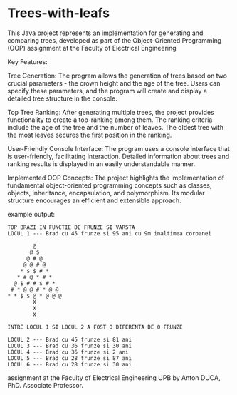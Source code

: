 # Trees-with-leafs
 This Java project represents an implementation for generating and comparing trees, developed as part of the Object-Oriented Programming (OOP) assignment at the Faculty of Electrical Engineering
 
  Key Features:

Tree Generation: The program allows the generation of trees based on two crucial parameters - the crown height and the age of the tree. Users can specify these parameters, and the program will create and display a detailed tree structure in the console.

Top Tree Ranking: After generating multiple trees, the project provides functionality to create a top-ranking among them. The ranking criteria include the age of the tree and the number of leaves. The oldest tree with the most leaves secures the first position in the ranking.

User-Friendly Console Interface: The program uses a console interface that is user-friendly, facilitating interaction. Detailed information about trees and ranking results is displayed in an easily understandable manner.

Implemented OOP Concepts: The project highlights the implementation of fundamental object-oriented programming concepts such as classes, objects, inheritance, encapsulation, and polymorphism. Its modular structure encourages an efficient and extensible approach.
 
 example output:
 ```
 TOP BRAZI IN FUNCTIE DE FRUNZE SI VARSTA
LOCUL 1 --- Brad cu 45 frunze si 95 ani cu 9m inaltimea coroanei

         @
        @ $
       @ # @
      @ @ # @
     * $ $ # *
    * # @ * # *
   @ $ # # $ # *
  # * @ @ # * @ @
 * * $ $ @ * @ @ @
         X
         X
         X

INTRE LOCUL 1 SI LOCUL 2 A FOST O DIFERENTA DE 0 FRUNZE

LOCUL 2 --- Brad cu 45 frunze si 81 ani
LOCUL 3 --- Brad cu 36 frunze si 30 ani 
LOCUL 4 --- Brad cu 36 frunze si 2 ani 
LOCUL 5 --- Brad cu 28 frunze si 87 ani
LOCUL 6 --- Brad cu 28 frunze si 30 ani

```


assignment at the Faculty of Electrical Engineering UPB by Anton DUCA, PhD. Associate Professor.
</br>


